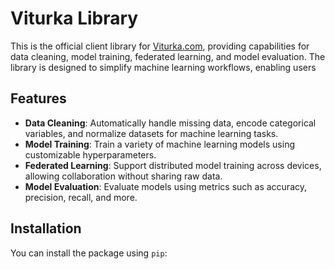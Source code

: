 # Viturka Library

This is the official client library for [Viturka.com](https://viturka.com), providing capabilities for data cleaning, model training, federated learning, and model evaluation. The library is designed to simplify machine learning workflows, enabling users

## Features

- **Data Cleaning**: Automatically handle missing data, encode categorical variables, and normalize datasets for machine learning tasks.
- **Model Training**: Train a variety of machine learning models using customizable hyperparameters.
- **Federated Learning**: Support distributed model training across devices, allowing collaboration without sharing raw data.
- **Model Evaluation**: Evaluate models using metrics such as accuracy, precision, recall, and more.

## Installation

You can install the package using `pip`:

```bash
